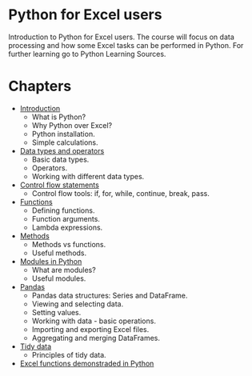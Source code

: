 # Python for Excel users

Introduction to Python for Excel users. The course will focus on data processing and how some Excel tasks can be performed in Python.
For further learning go to Python Learning Sources.

# Chapters

- [Introduction](./Introduction.md)
  - What is Python?
  - Why Python over Excel?
  - Python installation.
  - Simple calculations.
- [Data types and operators](./Data_types_and_operators.md)
  - Basic data types.
  - Operators.
  - Working with different data types.
- [Control flow statements](./Control_flow_statements.md)
  - Control flow tools: if, for, while, continue, break, pass.
- [Functions](./Functions.md)
  - Defining functions.
  - Function arguments.
  - Lambda expressions.
- [Methods](./Methods.md)
  - Methods vs functions.
  - Useful methods.
- [Modules in Python](./Modules_in_Python.md)
  - What are modules?
  - Useful modules.
- [Pandas](./Pandas.md)
  - Pandas data structures: Series and DataFrame.
  - Viewing and selecting data.
  - Setting values.
  - Working with data - basic operations.
  - Importing and exporting Excel files.
  - Aggregating and merging DataFrames.
- [Tidy data](./Tidy_data.md)
  - Principles of tidy data.
- [Excel functions demonstraded in Python](./Excel_functions_demonstrated_in_Python.md)
